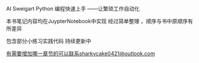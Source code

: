 AI Sweigart Python 编程快速上手 ——让繁琐工作自动化

 本书笔记内容均在JuypterNotebook中实现  经过简单整理 ，顺序与书中原顺序有所差异

 包含部分小练习实践代码  持续更新中

 有需要增加哪一章节的可以联系sharkycake0421@outlook.com
